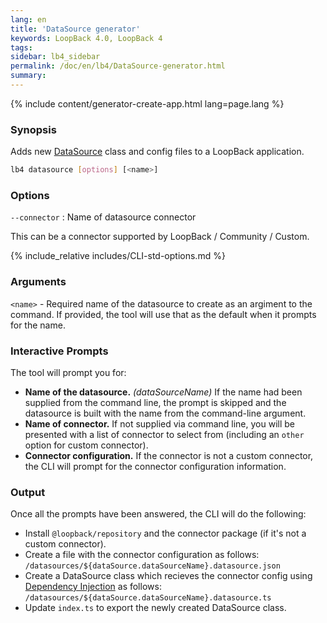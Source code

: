 ```yaml
---
lang: en
title: 'DataSource generator'
keywords: LoopBack 4.0, LoopBack 4
tags:
sidebar: lb4_sidebar
permalink: /doc/en/lb4/DataSource-generator.html
summary:
---
```


{% include content/generator-create-app.html lang=page.lang %}

### Synopsis

Adds new [DataSource](Datasources.md) class and config files to a LoopBack
application.

```sh
lb4 datasource [options] [<name>]
```

### Options

`--connector` : Name of datasource connector

This can be a connector supported by LoopBack / Community / Custom.

{% include_relative includes/CLI-std-options.md %}

### Arguments

`<name>` - Required name of the datasource to create as an argiment to the
command. If provided, the tool will use that as the default when it prompts for
the name.

### Interactive Prompts

The tool will prompt you for:

- **Name of the datasource.** _(dataSourceName)_ If the name had been supplied
  from the command line, the prompt is skipped and the datasource is built with
  the name from the command-line argument.
- **Name of connector.** If not supplied via command line, you will be presented
  with a list of connector to select from (including an `other` option for
  custom connector).
- **Connector configuration.** If the connector is not a custom connector, the
  CLI will prompt for the connector configuration information.

### Output

Once all the prompts have been answered, the CLI will do the following:

- Install `@loopback/repository` and the connector package (if it's not a custom
  connector).
- Create a file with the connector configuration as follows:
  `/datasources/${dataSource.dataSourceName}.datasource.json`
- Create a DataSource class which recieves the connector config using
  [Dependency Injection](Dependency-injection.md) as follows:
  `/datasources/${dataSource.dataSourceName}.datasource.ts`
- Update `index.ts` to export the newly created DataSource class.
